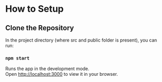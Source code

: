 # How to Setup

## Clone the Repository

In the project directory (where src and public folder is present), you can run:

### `npm start`

Runs the app in the development mode.\
Open [http://localhost:3000](http://localhost:3000) to view it in your browser.

